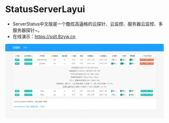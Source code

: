 # StatusServerLayui


* ServerStatus中文版是一个酷炫高逼格的云探针、云监控、服务器云监控、多服务器探针~。
* 在线演示：https://sslt.8zyw.cn    

![preview](https://raw.githubusercontent.com/zeyudada/StatusServerLayui/master/preview.png)